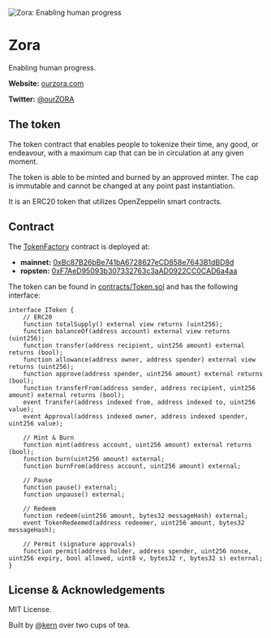 ![Zora: Enabling human progress](https://repository-images.githubusercontent.com/235217500/430f2080-4216-11ea-8468-de88ae01d1f8)

# Zora

Enabling human progress.

**Website:** [ourzora.com](ourzora.com)

**Twitter:** [@ourZORA](twitter.com/ourZORA)

## The token

The token contract that enables people to tokenize their time, any good, or endeavour, with a maximum cap that can be in circulation at any given moment.

The token is able to be minted and burned by an approved minter. The cap is immutable and cannot be changed at any point past instantiation. 

It is an ERC20 token that utilizes OpenZeppelin smart contracts.

## Contract

The [TokenFactory](contracts/TokenFactory.sol) contract is deployed at:

* **mainnet:** [0xBc87B26bBe741bA6728627eCD858e7643B1dBD8d](https://etherscan.io/address/0xBc87B26bBe741bA6728627eCD858e7643B1dBD8d#writeContract)
* **ropsten:** [0xF7AeD95093b307332763c3aAD0922CC0CAD6a4aa](https://ropsten.etherscan.io/address/0xF7AeD95093b307332763c3aAD0922CC0CAD6a4aa#writeContract)

The token can be found in [contracts/Token.sol](contracts/Token.sol) and has the following interface:

```solidity
interface IToken {
    // ERC20
    function totalSupply() external view returns (uint256);
    function balanceOf(address account) external view returns (uint256);
    function transfer(address recipient, uint256 amount) external returns (bool);
    function allowance(address owner, address spender) external view returns (uint256);
    function approve(address spender, uint256 amount) external returns (bool);
    function transferFrom(address sender, address recipient, uint256 amount) external returns (bool);
    event Transfer(address indexed from, address indexed to, uint256 value);
    event Approval(address indexed owner, address indexed spender, uint256 value);

    // Mint & Burn
    function mint(address account, uint256 amount) external returns (bool);
    function burn(uint256 amount) external;
    function burnFrom(address account, uint256 amount) external;

    // Pause
    function pause() external;
    function unpause() external;

    // Redeem
    function redeem(uint256 amount, bytes32 messageHash) external;
    event TokenRedeemed(address redeemer, uint256 amount, bytes32 messageHash);

    // Permit (signature approvals)
    function permit(address holder, address spender, uint256 nonce, uint256 expiry, bool allowed, uint8 v, bytes32 r, bytes32 s) external;
}
```

## License & Acknowledgements

MIT License.

Built by [@kern](https://github.com/kern) over two cups of tea.
